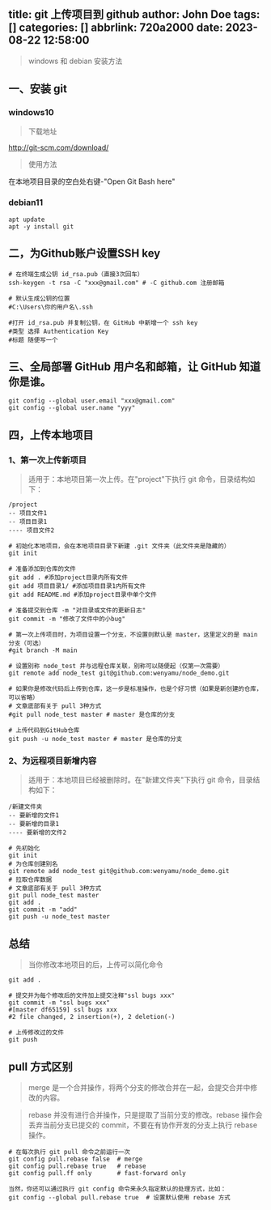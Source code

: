 title: git 上传项目到 github
author: John Doe
tags: []
categories: []
abbrlink: 720a2000
date: 2023-08-22 12:58:00
---
> windows 和 debian 安装方法
<!-- more -->
<!-- toc -->
## 一、安装 git
### windows10
> 下载地址

http://git-scm.com/download/
> 使用方法

在本地项目目录的空白处右键-"Open Git Bash here"

### debian11
```shell
apt update
apt -y install git
```

## 二，为Github账户设置SSH key
```shell
# 在终端生成公钥 id_rsa.pub（直接3次回车）
ssh-keygen -t rsa -C "xxx@gmail.com" # -C github.com 注册邮箱

# 默认生成公钥的位置
#C:\Users\你的用户名\.ssh

#打开 id_rsa.pub 并复制公钥，在 GitHub 中新增一个 ssh key
#类型 选择 Authentication Key
#标题 随便写一个
```
## 三、全局部署 GitHub 用户名和邮箱，让 GitHub 知道你是谁。
```shell
git config --global user.email "xxx@gmail.com"
git config --global user.name "yyy"
```
## 四，上传本地项目
### 1、第一次上传新项目
> 适用于：本地项目第一次上传。在"project"下执行 git 命令，目录结构如下：
```
/project
-- 项目文件1
-- 项目目录1
---- 项目文件2
```
```shell
# 初始化本地项目，会在本地项目目录下新建 .git 文件夹（此文件夹是隐藏的）
git init

# 准备添加到仓库的文件
git add . #添加project目录内所有文件
git add 项目目录1/ #添加项目目录1内所有文件
git add README.md #添加project目录中单个文件

# 准备提交到仓库 -m "对目录或文件的更新日志"
git commit -m "修改了文件中的小bug"

# 第一次上传项目时，为项目设置一个分支，不设置则默认是 master，这里定义的是 main 分支（可选）
#git branch -M main

# 设置别称 node_test 并与远程仓库关联，别称可以随便起（仅第一次需要）
git remote add node_test git@github.com:wenyamu/node_demo.git

# 如果你是修改代码后上传到仓库，这一步是标准操作，也是个好习惯（如果是新创建的仓库，可以省略）
# 文章底部有关于 pull 3种方式
#git pull node_test master # master 是仓库的分支

# 上传代码到GitHub仓库
git push -u node_test master # master 是仓库的分支
```
### 2、为远程项目新增内容
> 适用于：本地项目已经被删除时。在"新建文件夹"下执行 git 命令，目录结构如下：
```
/新建文件夹
-- 要新增的文件1
-- 要新增的目录1
---- 要新增的文件2
```

```shell
# 先初始化
git init
# 为仓库创建别名
git remote add node_test git@github.com:wenyamu/node_demo.git
# 拉取仓库数据
# 文章底部有关于 pull 3种方式
git pull node_test master
git add .
git commit -m "add"
git push -u node_test master
```

## 总结
> 当你修改本地项目的后，上传可以简化命令
```shell
git add .

# 提交并为每个修改后的文件加上提交注释"ssl bugs xxx"
git commit -m "ssl bugs xxx"
#[master df65159] ssl bugs xxx
#2 file changed, 2 insertion(+), 2 deletion(-)

# 上传修改过的文件
git push

```
## pull 方式区别

> merge 是一个合并操作，将两个分支的修改合并在一起，会提交合并中修改的内容。

> rebase 并没有进行合并操作，只是提取了当前分支的修改。rebase 操作会丢弃当前分支已提交的 commit，不要在有协作开发的分支上执行 rebase 操作。

```shell
# 在每次执行 git pull 命令之前运行一次
git config pull.rebase false  # merge
git config pull.rebase true   # rebase
git config pull.ff only       # fast-forward only

当然，你还可以通过执行 git config 命令来永久指定默认的处理方式，比如：
git config --global pull.rebase true  # 设置默认使用 rebase 方式

```